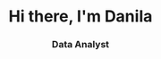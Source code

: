 <div id = 'header' align = 'center'>
<h1>Hi there, I'm Danila</h1>
<h3>Data Analyst </h3>
<div id = 'header' align = 'center'>
  <a href = "https://t.me/Dan_Hhh">
  <img src = "https://img.shields.io/badge/Telegram-blue?style=for-the-badge&logo=telegram&logoColor=white
" alt = 'Telegram" />
  </a>
</div>
